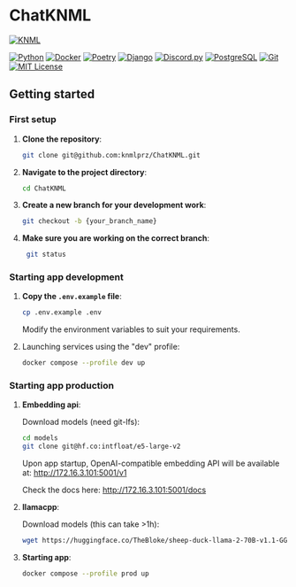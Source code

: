 # ChatKNML

[![KNML](https://i.imgur.com/GLpXodx.png)](https://knml.edu.pl/)

[![Python](https://img.shields.io/badge/Python-3.11%2B-blue)](https://www.python.org/)
[![Docker](https://img.shields.io/badge/Docker-24.0%2B-blue)](https://www.docker.com/)
[![Poetry](https://img.shields.io/badge/Poetry-1.6%2B-blue)](https://python-poetry.org/)
[![Django](https://img.shields.io/badge/Django-3.2%2B-green)](https://www.djangoproject.com/)
[![Discord.py](https://img.shields.io/badge/Discord.py-2.3.2%2B-blue)](https://discordpy.readthedocs.io/en/stable/)
[![PostgreSQL](https://img.shields.io/badge/PostgreSQL-16%2B-blue)](https://www.postgresql.org/)
[![Git](https://img.shields.io/badge/Git-2.40%2B-red)](https://git-scm.com/)
[![MIT License](https://img.shields.io/badge/License-MIT-yellow.svg)](https://opensource.org/licenses/MIT)

## Getting started

### First setup

1. **Clone the repository**:

    ```sh
    git clone git@github.com:knmlprz/ChatKNML.git
    ```

2. **Navigate to the project directory**:

    ```sh
    cd ChatKNML
    ```

3. **Create a new branch for your development work**:

    ```sh
    git checkout -b {your_branch_name}
    ```

4. **Make sure you are working on the correct branch**:

   ```sh
    git status
    ```

### Starting app development

1. **Copy the `.env.example` file**:

    ```sh
    cp .env.example .env
    ```

   Modify the environment variables to suit your requirements.

2. Launching services using the "dev" profile:

    ```sh
    docker compose --profile dev up
    ```

### Starting app production

1. **Embedding api**:

    Download models (need git-lfs):

    ```sh
    cd models
    git clone git@hf.co:intfloat/e5-large-v2
    ```

    Upon app startup, OpenAI-compatible embedding API will be available at:
    <http://172.16.3.101:5001/v1>

    Check the docs here: <http://172.16.3.101:5001/docs>

2. **llamacpp**:

    Download models (this can take >1h):

    ```sh
    wget https://huggingface.co/TheBloke/sheep-duck-llama-2-70B-v1.1-GGUF/resolve/main/sheep-duck-llama-2-70b-v1.1.Q4_K_S.gguf
    ```

3. **Starting app**:

    ```sh
    docker compose --profile prod up
    ```
